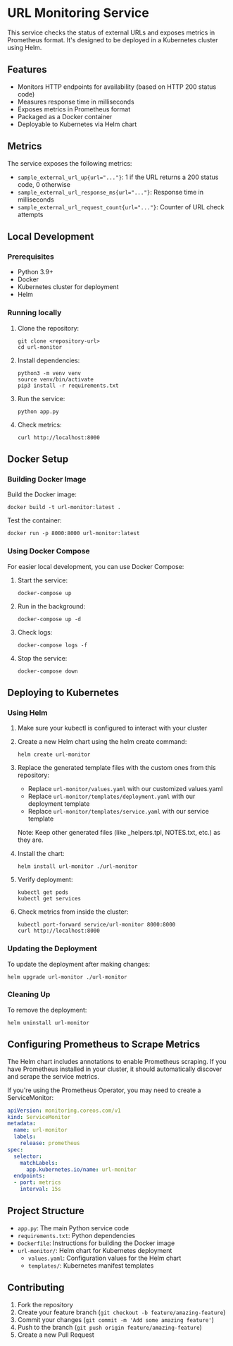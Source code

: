# URL Monitoring Service

This service checks the status of external URLs and exposes metrics in Prometheus format. It's designed to be deployed in a Kubernetes cluster using Helm.

## Features

- Monitors HTTP endpoints for availability (based on HTTP 200 status code)
- Measures response time in milliseconds
- Exposes metrics in Prometheus format
- Packaged as a Docker container
- Deployable to Kubernetes via Helm chart

## Metrics

The service exposes the following metrics:

- `sample_external_url_up{url="..."}`: 1 if the URL returns a 200 status code, 0 otherwise
- `sample_external_url_response_ms{url="..."}`: Response time in milliseconds
- `sample_external_url_request_count{url="..."}`: Counter of URL check attempts

## Local Development

### Prerequisites

- Python 3.9+
- Docker
- Kubernetes cluster for deployment
- Helm

### Running locally

1. Clone the repository:
   ```
   git clone <repository-url>
   cd url-monitor
   ```

2. Install dependencies:
   ```
   python3 -m venv venv
   source venv/bin/activate
   pip3 install -r requirements.txt
   ```

3. Run the service:
   ```
   python app.py
   ```

4. Check metrics:
   ```
   curl http://localhost:8000
   ```

## Docker Setup

### Building Docker Image

Build the Docker image:

```
docker build -t url-monitor:latest .
```

Test the container:

```
docker run -p 8000:8000 url-monitor:latest
```

### Using Docker Compose

For easier local development, you can use Docker Compose:

1. Start the service:
   ```
   docker-compose up
   ```

2. Run in the background:
   ```
   docker-compose up -d
   ```

3. Check logs:
   ```
   docker-compose logs -f
   ```

4. Stop the service:
   ```
   docker-compose down
   ```

## Deploying to Kubernetes

### Using Helm

1. Make sure your kubectl is configured to interact with your cluster

2. Create a new Helm chart using the helm create command:
   ```
   helm create url-monitor
   ```

3. Replace the generated template files with the custom ones from this repository:
   - Replace `url-monitor/values.yaml` with our customized values.yaml
   - Replace `url-monitor/templates/deployment.yaml` with our deployment template
   - Replace `url-monitor/templates/service.yaml` with our service template
   
   Note: Keep other generated files (like _helpers.tpl, NOTES.txt, etc.) as they are.

3. Install the chart:
   ```
   helm install url-monitor ./url-monitor
   ```

4. Verify deployment:
   ```
   kubectl get pods
   kubectl get services
   ```

5. Check metrics from inside the cluster:
   ```
   kubectl port-forward service/url-monitor 8000:8000
   curl http://localhost:8000
   ```

### Updating the Deployment

To update the deployment after making changes:

```
helm upgrade url-monitor ./url-monitor
```

### Cleaning Up

To remove the deployment:

```
helm uninstall url-monitor
```

## Configuring Prometheus to Scrape Metrics

The Helm chart includes annotations to enable Prometheus scraping. If you have Prometheus installed in your cluster, it should automatically discover and scrape the service metrics.

If you're using the Prometheus Operator, you may need to create a ServiceMonitor:

```yaml
apiVersion: monitoring.coreos.com/v1
kind: ServiceMonitor
metadata:
  name: url-monitor
  labels:
    release: prometheus
spec:
  selector:
    matchLabels:
      app.kubernetes.io/name: url-monitor
  endpoints:
  - port: metrics
    interval: 15s
```

## Project Structure

- `app.py`: The main Python service code
- `requirements.txt`: Python dependencies
- `Dockerfile`: Instructions for building the Docker image
- `url-monitor/`: Helm chart for Kubernetes deployment
  - `values.yaml`: Configuration values for the Helm chart
  - `templates/`: Kubernetes manifest templates

## Contributing

1. Fork the repository
2. Create your feature branch (`git checkout -b feature/amazing-feature`)
3. Commit your changes (`git commit -m 'Add some amazing feature'`)
4. Push to the branch (`git push origin feature/amazing-feature`)
5. Create a new Pull Request